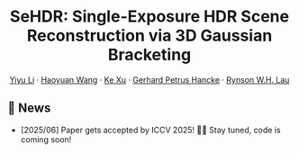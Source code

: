 <p align="center">
    <h1 align="center">SeHDR: Single-Exposure HDR Scene Reconstruction via 3D Gaussian Bracketing</h1>
    <p align="center">
        <a href="https://yiyulics.github.io/">Yiyu Li</a>
        ·
        <a href="https://www.whyy.site/">Haoyuan Wang</a>
        ·
        <a href="https://kkbless.github.io/">Ke Xu</a>
        ·
        <a href="https://scholars.cityu.edu.hk/en/persons/pghancke">Gerhard Petrus Hancke</a>
        ·
        <a href="https://www.cs.cityu.edu.hk/~rynson/">Rynson W.H. Lau</a>
    </p>
</p>


## :mega: News
- [2025/06] Paper gets accepted by ICCV 2025! :tada::tada: Stay tuned, code is coming soon!

